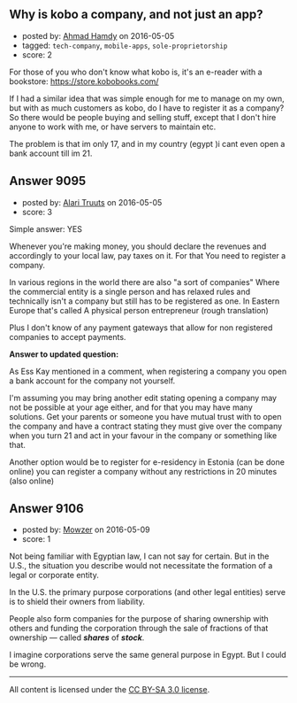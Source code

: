 ## Why is kobo a company, and not just an app?

- posted by: [Ahmad Hamdy](https://stackexchange.com/users/5714925/ahmad-hamdy) on 2016-05-05
- tagged: `tech-company`, `mobile-apps`, `sole-proprietorship`
- score: 2

<p>For those of you who don't know what kobo is, it's an e-reader with a bookstore:
<a href="https://store.kobobooks.com/" rel="nofollow">https://store.kobobooks.com/</a></p>

<p>If I had a similar idea that was simple enough for me to manage on my own, but with as much customers as kobo, do I have to register it as a company?
So there would be people buying and selling stuff, except that I don't hire anyone to work with me, or have servers to maintain etc.</p>

<p>The problem is that im only 17, and in my country (egypt )i cant even open a bank account till im 21.</p>



## Answer 9095

- posted by: [Alari Truuts](https://stackexchange.com/users/5357302/alari-truuts) on 2016-05-05
- score: 3

<p>Simple answer: YES</p>

<p>Whenever you're making money, you should declare the revenues and accordingly to your local law, pay taxes on it. For that You need to register a company.</p>

<p>In various regions in the world there are also "a sort of companies" Where the commercial entity is a single person and has relaxed rules and technically isn't a company but still has to be registered as one. In Eastern Europe that's called A physical person entrepreneur (rough translation)</p>

<p>Plus I don't know of any payment gateways that allow for non registered companies to accept payments.</p>

<p><strong>Answer to updated question:</strong></p>

<p>As Ess Kay mentioned in a comment, when registering a company you open a bank account for the company not yourself.</p>

<p>I'm assuming you may bring another edit stating opening a company may not be possible at your age either, and for that you may have many solutions. Get your parents or someone you have mutual trust with to open the company and have a contract stating they must give over the company when you turn 21 and act in your favour in the company or something like that.</p>

<p>Another option would be to register for e-residency in Estonia (can be done online) you can register a company without any restrictions in 20 minutes (also online)</p>



## Answer 9106

- posted by: [Mowzer](https://stackexchange.com/users/1803081/mowzer) on 2016-05-09
- score: 1

<p>Not being familiar with Egyptian law, I can not say for certain. But in the U.S., the situation you describe would not necessitate the formation of a legal or corporate entity.</p>

<p>In the U.S. the primary purpose corporations (and other legal entities) serve is to shield their owners from liability.</p>

<p>People also form companies for the purpose of sharing ownership with others and funding the corporation through the sale of fractions of that ownership — called <strong><em>shares</em></strong> of <strong><em>stock</em></strong>.</p>

<p>I imagine corporations serve the same general purpose in Egypt. But I could be wrong.</p>




---

All content is licensed under the [CC BY-SA 3.0 license](https://creativecommons.org/licenses/by-sa/3.0/).
